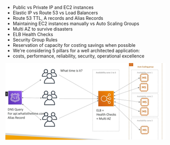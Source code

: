 - Public vs Private IP and EC2 instances
- Elastic IP vs Route 53 vs Load Balancers
- Route 53 TTL, A records and Alias Records
- Maintaining EC2 instances manually vs Auto Scaling Groups
- Multi AZ to survive disasters
- ELB Health Checks
- Security Group Rules
- Reservation of capacity for costing savings when possible
- We're considering 5 pillars for a well architected application:
- costs, performance, reliability, security, operational excellence

![WhatsTheTime.com](../resources/images/classic-solutions-architecture/WhatsTheTime.com.png)